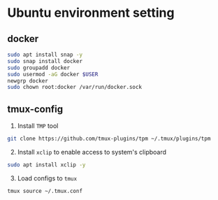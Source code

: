 # Ubuntu environment setting

## docker
```bash
sudo apt install snap -y
sudo snap install docker
sudo groupadd docker
sudo usermod -aG docker $USER
newgrp docker
sudo chown root:docker /var/run/docker.sock
```


## tmux-config
1. Install `TMP` tool
```bash
git clone https://github.com/tmux-plugins/tpm ~/.tmux/plugins/tpm
```
2. Install `xclip` to enable access to system's clipboard
```bash
sudo apt install xclip -y
```

3. Load configs to `tmux`
```bash
tmux source ~/.tmux.conf
```
